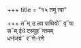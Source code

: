 +++
title = "१५ तमु त्वा"

+++
त᳓म् उ त्वा पाथियो᳓ वृ᳓षा  
स᳓म् ईधे दस्युह᳓न्तमम्  
धनंजयं᳓ र᳓णे-रणे